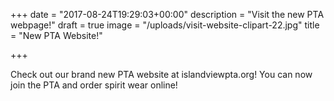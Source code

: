 +++
date = "2017-08-24T19:29:03+00:00"
description = "Visit the new PTA webpage!"
draft = true
image = "/uploads/visit-website-clipart-22.jpg"
title = "New PTA Website!"

+++


Check out our brand new PTA website at islandviewpta.org! You can now join the PTA and order spirit wear online!